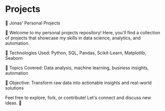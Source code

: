 # Projects
 
📂 Jonas' Personal Projects

🚀 Welcome to my personal projects repository! Here, you'll find a collection of projects that showcase my skills in data science, analytics, and automation.

🔹 Technologies Used: Python, SQL, Pandas, Scikit-Learn, Matplotlib, Seaborn

🔹 Topics Covered: Data analysis, machine learning, business insights, automation

🔹 Objective: Transform raw data into actionable insights and real-world solutions

Feel free to explore, fork, or contribute! Let's connect and discuss new ideas. 🚀
